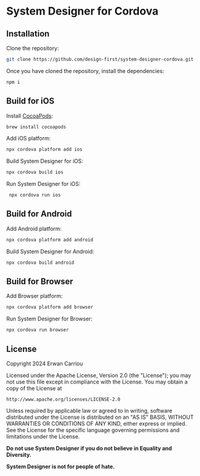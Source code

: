 # System Designer for Cordova

## Installation

Clone the repository:

```sh
git clone https://github.com/design-first/system-designer-cordova.git
```

Once you have cloned the repository, install the dependencies:

```sh
npm i
```	 	

## Build for iOS

Install [CocoaPods](https://cocoapods.org):

```sh
brew install cocoapods
```

Add iOS platform:

```sh
npx cordova platform add ios
```

Build System Designer for iOS:

```sh
npx cordova build ios
```

Run System Designer for iOS:

```sh
 npx cordova run ios
```

## Build for Android

Add Android platform:

```sh
npx cordova platform add android
```

Build System Designer for Android:

```sh
npx cordova build android
```

## Build for Browser

Add Browser platform:

```sh
npx cordova platform add browser
```

Run System Designer for Browser:

```sh
npx cordova run browser
```

## License

Copyright 2024 Erwan Carriou

Licensed under the Apache License, Version 2.0 (the "License");
you may not use this file except in compliance with the License.
You may obtain a copy of the License at

    http://www.apache.org/licenses/LICENSE-2.0

Unless required by applicable law or agreed to in writing, software
distributed under the License is distributed on an "AS IS" BASIS,
WITHOUT WARRANTIES OR CONDITIONS OF ANY KIND, either express or implied.
See the License for the specific language governing permissions and
limitations under the License. 

**Do not use System Designer if you do not believe in Equality and Diversity.**

**System Designer is not for people of hate.**
